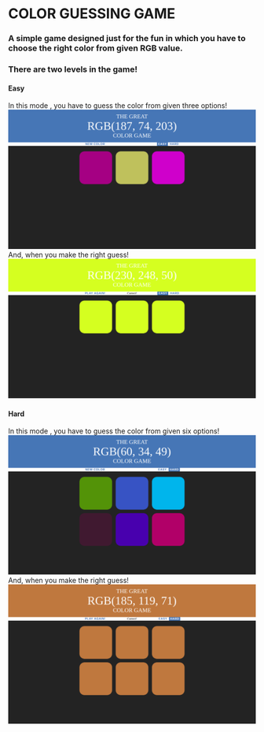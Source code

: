# COLOR GUESSING GAME

### A simple game designed just for the fun in which you have to choose the right color from given RGB value.</br>
### There are two levels in the game!
#### Easy
In this mode , you have to guess the color from given three options!
![EASY LEVEL](images/level_easy.png)
And, when you make the right guess!
![CORRECT GUESS](images/win_easy.png)
#### Hard
In this mode , you have to guess the color from given six options!
![HARD LEVEL](images/level_hard.png)
And, when you make the right guess!
![CORRECT GUESS](images/win_hard.png)
